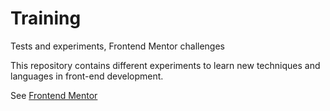 # Training
Tests and experiments, Frontend Mentor challenges

This repository contains different experiments to learn new techniques and languages in front-end development.

See [Frontend Mentor](https://www.frontendmentor.io/challenges)
